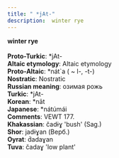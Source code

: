```yaml
---
title: " *jAt-"
description:  winter rye
---
```

<p data-pagefind-weight="0.5">
<strong> winter rye</strong><br><br>
<strong>Proto-Turkic</strong>:  *jAt-<br>
<strong>Altaic etymology</strong>:  Altaic etymology<br>
<strong> Proto-Altaic</strong>:  *nát`a ( ~ l-, -t-)<br>
<strong>Nostratic</strong>:  Nostratic<br>
<strong>Russian meaning</strong>:  озимая рожь<br>
<strong>Turkic</strong>:  *jAt-<br>
<strong>Korean</strong>:  *nāt<br>
<strong>Japanese</strong>:  *nátúmái<br>
<strong>Comments</strong>:  VEWT 177.<br>
<strong>Khakassian</strong>:  čadɨɣ 'bush' (Sag.)<br>
<strong>Shor</strong>:  jadɨɣan (Верб.)<br>
<strong>Oyrat</strong>:  d́adaɣan<br>
<strong>Tuva</strong>:  čadaɣ 'low plant'<br>

</p>
